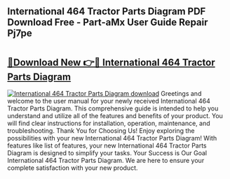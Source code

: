 ## International 464 Tractor Parts Diagram PDF Download Free - Part-aMx User Guide Repair Pj7pe

# <h2><a href="http://dfjm4o.blite.top/?on=International+464+Tractor+Parts+Diagram">🔗Download New 👉🔴 International 464 Tractor Parts Diagram</a></h2>

[![International 464 Tractor Parts Diagram download](https://i.imgur.com/lujVjoI.png)](http://dfjm4o.blite.top/?on=International+464+Tractor+Parts+Diagram)
Greetings and welcome to the user manual for your newly received International 464 Tractor Parts Diagram. This comprehensive guide is intended to help you understand and utilize all of the features and benefits of your product. You will find clear instructions for installation, operation, maintenance, and troubleshooting. Thank You for Choosing Us! Enjoy exploring the possibilities with your new International 464 Tractor Parts Diagram! With features like list of features, your new International 464 Tractor Parts Diagram is designed to simplify your tasks. Your Success is Our Goal International 464 Tractor Parts Diagram. We are here to ensure your complete satisfaction with your new product.
